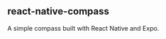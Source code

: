 ## react-native-compass

A simple compass built with React Native and Expo. <br><br>

<p align='center'>
<React-Native Mobile App utilizing Expo and Twitch API's for music lovers to stream events happening anywhere in the world.>
  </p>
